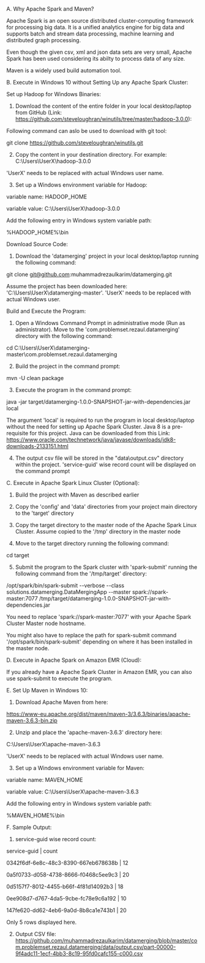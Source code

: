 
A. Why Apache Spark and Maven?

Apache Spark is an open source distributed cluster-computing framework for processing big data. It is a unified analytics engine for big data and supports batch and stream data processing, machine learning and distributed graph processing. 

Even though the given csv, xml and json data sets are very small, Apache Spark has been used considering its abilty to process data of any size.

Maven is a widely used build automation tool.

B. Execute in Windows 10 without Setting Up any Apache Spark Cluster:

Set up Hadoop for Windows Binaries:

1. Download the content of the entire folder in your local desktop/laptop from GitHub (Link: https://github.com/steveloughran/winutils/tree/master/hadoop-3.0.0):

Following command can aslo be used to download with git tool:

git clone https://github.com/steveloughran/winutils.git


2. Copy the content in your destination directory. For example: C:\Users\UserX\hadoop-3.0.0

'UserX' needs to be replaced with actual Windows user name.

3. Set up a Windows environment variable for Hadoop:

variable name: HADOOP_HOME

variable value: C:\Users\UserX\hadoop-3.0.0

Add the following entry in Windows system variable path:

%HADOOP_HOME%\bin


Download Source Code:

1. Download the 'datamerging' project in your local desktop/laptop running the following command:

git clone git@github.com:muhammadrezaulkarim/datamerging.git

Assume the project has been downloaded here: 'C:\Users\UserX\datamerging-master'. 'UserX' needs to be replaced with actual Windows user.


Build and Execute the Program:

1. Open a Windows Command Prompt in administrative mode (Run as administrator). Move to the 'com.problemset.rezaul.datamerging' directory with the following command:

cd C:\Users\UserX\datamerging-master\com.problemset.rezaul.datamerging


2. Build the project in the command prompt:

mvn -U clean package

3. Execute the program in the command prompt:

java -jar target/datamerging-1.0.0-SNAPSHOT-jar-with-dependencies.jar local

The argument 'local' is required to run the program in local desktop/laptop without the need for setting up Apache Spark Cluster. Java 8 is a pre-requisite for this project. Java can be downloaded from this Link: https://www.oracle.com/technetwork/java/javase/downloads/jdk8-downloads-2133151.html

4. The output csv file will be stored in the "data\output.csv" directory within the project. 'service-guid' wise record count will be displayed on the command prompt


C. Execute in Apache Spark Linux Cluster (Optional):

1. Build the project with Maven as described earlier

2. Copy the 'config' and 'data' directories from your project main directory to the 'target' directory

3. Copy the target directory to the master node of the Apache Spark Linux Cluster. Assume copied to the '/tmp' directory in the master node

4. Move to the target directory running the following command:

cd target

5. Submit the program to the Spark cluster with 'spark-submit' running the following command from the '/tmp/target' directory:

/opt/spark/bin/spark-submit --verbose --class solutions.datamerging.DataMergingApp --master spark://spark-master:7077 /tmp/target/datamerging-1.0.0-SNAPSHOT-jar-with-dependencies.jar

You need to replace 'spark://spark-master:7077' with your Apache Spark Cluster Master node hostname. 

You might also have to replace the path for spark-submit command '/opt/spark/bin/spark-submit' depending on where it has been installed in the master node.


D. Execute in Apache Spark on Amazon EMR (Cloud):

If you already have a Apache Spark Cluster in Amazon EMR, you can also use spark-submit to execute the program.


E. Set Up Maven in Windows 10:

1. Download Apache Maven from here:

https://www-eu.apache.org/dist/maven/maven-3/3.6.3/binaries/apache-maven-3.6.3-bin.zip

2. Unzip and place the 'apache-maven-3.6.3' directory here:

C:\Users\UserX\apache-maven-3.6.3

'UserX' needs to be replaced with actual Windows user name.

3. Set up a Windows environment variable for Maven:

variable name: MAVEN_HOME

variable value: C:\Users\UserX\apache-maven-3.6.3

Add the following entry in Windows system variable path:

%MAVEN_HOME%\bin


F. Sample Output:

1. service-guid wise record count:   

service-guid | count

0342f6df-6e8c-48c3-8390-667eb678638b | 12

0a5f0733-d058-4738-8666-f0468c5ee9c3 | 20 

0d5157f7-8012-4455-b66f-4f81d14092b3 | 18  

0ee908d7-d767-4da5-9cbe-fc78e9c6a192 | 10

147fe620-dd62-4eb6-9a0d-8b8ca1e743b1 | 20

Only 5 rows displayed here.

2. Output CSV file:
https://github.com/muhammadrezaulkarim/datamerging/blob/master/com.problemset.rezaul.datamerging/data/output.csv/part-00000-9f4adc11-1ecf-4bb3-8c19-95fd0cafc155-c000.csv
